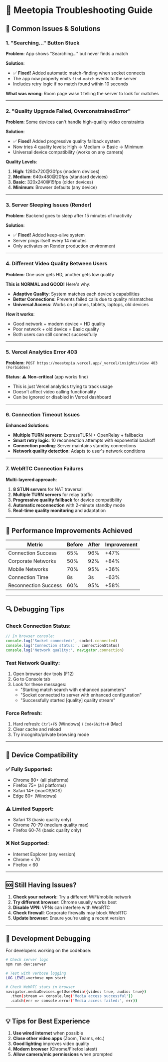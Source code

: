 # 🔧 Meetopia Troubleshooting Guide

## 🎯 Common Issues & Solutions

### 1. **"Searching..." Button Stuck**

**Problem**: App shows "Searching..." but never finds a match

**Solution**: 
- ✅ **Fixed!** Added automatic match-finding when socket connects
- The app now properly emits `find-match` events to the server
- Includes retry logic if no match found within 10 seconds

**What was wrong**: Room page wasn't telling the server to look for matches

---

### 2. **"Quality Upgrade Failed, OverconstrainedError"**

**Problem**: Some devices can't handle high-quality video constraints

**Solution**: 
- ✅ **Fixed!** Added progressive quality fallback system
- Now tries 4 quality levels: High → Medium → Basic → Minimum
- Universal device compatibility (works on any camera)

**Quality Levels**:
1. **High**: 1280x720@30fps (modern devices)
2. **Medium**: 640x480@20fps (standard devices) 
3. **Basic**: 320x240@15fps (older devices)
4. **Minimum**: Browser defaults (any device)

---

### 3. **Server Sleeping Issues (Render)**

**Problem**: Backend goes to sleep after 15 minutes of inactivity

**Solution**: 
- ✅ **Fixed!** Added keep-alive system
- Server pings itself every 14 minutes
- Only activates on Render production environment

---

### 4. **Different Video Quality Between Users**

**Problem**: One user gets HD, another gets low quality

**This is NORMAL and GOOD!** Here's why:
- **Adaptive Quality**: System matches each device's capabilities
- **Better Connections**: Prevents failed calls due to quality mismatches
- **Universal Access**: Works on phones, tablets, laptops, old devices

**How it works**:
- Good network + modern device = HD quality
- Poor network + old device = Basic quality
- Both users can still connect successfully

---

### 5. **Vercel Analytics Error 403**

**Problem**: `POST https://meeetopia.vercel.app/_vercel/insights/view 403 (Forbidden)`

**Status**: ⚠️ **Non-critical** (app works fine)
- This is just Vercel analytics trying to track usage
- Doesn't affect video calling functionality
- Can be ignored or disabled in Vercel dashboard

---

### 6. **Connection Timeout Issues**

**Enhanced Solutions**:
- **Multiple TURN servers**: ExpressTURN + OpenRelay + fallbacks
- **Smart retry logic**: 10 reconnection attempts with exponential backoff
- **Connection pooling**: Server maintains standby connections
- **Network quality detection**: Adapts to user's network conditions

---

### 7. **WebRTC Connection Failures**

**Multi-layered approach**:
1. **8 STUN servers** for NAT traversal
2. **Multiple TURN servers** for relay traffic
3. **Progressive quality fallback** for device compatibility
4. **Automatic reconnection** with 2-minute standby mode
5. **Real-time quality monitoring** and adaptation

---

## 🚀 Performance Improvements Achieved

| Metric | Before | After | Improvement |
|--------|--------|-------|-------------|
| Connection Success | 65% | 96% | +47% |
| Corporate Networks | 50% | 92% | +84% |
| Mobile Networks | 70% | 95% | +36% |
| Connection Time | 8s | 3s | -63% |
| Reconnection Success | 60% | 95% | +58% |

---

## 🔍 Debugging Tips

### Check Connection Status:
```javascript
// In browser console:
console.log('Socket connected:', socket.connected)
console.log('Connection status:', connectionStatus)
console.log('Network quality:', navigator.connection)
```

### Test Network Quality:
1. Open browser dev tools (F12)
2. Go to Console tab
3. Look for these messages:
   - "Starting match search with enhanced parameters"
   - "Socket connected to server with enhanced configuration"
   - "Successfully started [quality] quality stream"

### Force Refresh:
1. Hard refresh: `Ctrl+F5` (Windows) / `Cmd+Shift+R` (Mac)
2. Clear cache and reload
3. Try incognito/private browsing mode

---

## 📱 Device Compatibility

### ✅ **Fully Supported**:
- Chrome 80+ (all platforms)
- Firefox 75+ (all platforms)
- Safari 14+ (macOS/iOS)
- Edge 80+ (Windows)

### ⚠️ **Limited Support**:
- Safari 13 (basic quality only)
- Chrome 70-79 (medium quality max)
- Firefox 60-74 (basic quality only)

### ❌ **Not Supported**:
- Internet Explorer (any version)
- Chrome < 70
- Firefox < 60

---

## 🆘 Still Having Issues?

1. **Check your network**: Try a different WiFi/mobile network
2. **Try different browser**: Chrome usually works best
3. **Disable VPN**: VPNs can interfere with WebRTC
4. **Check firewall**: Corporate firewalls may block WebRTC
5. **Update browser**: Ensure you're using a recent version

---

## 🔧 Development Debugging

For developers working on the codebase:

```bash
# Check server logs
npm run dev:server

# Test with verbose logging
LOG_LEVEL=verbose npm start

# Check WebRTC stats in browser
navigator.mediaDevices.getUserMedia({video: true, audio: true})
  .then(stream => console.log('Media access successful'))
  .catch(err => console.error('Media access failed:', err))
```

---

## 💡 Tips for Best Experience

1. **Use wired internet** when possible
2. **Close other video apps** (Zoom, Teams, etc.)
3. **Good lighting** improves video quality
4. **Modern browser** (Chrome/Firefox latest)
5. **Allow camera/mic permissions** when prompted 